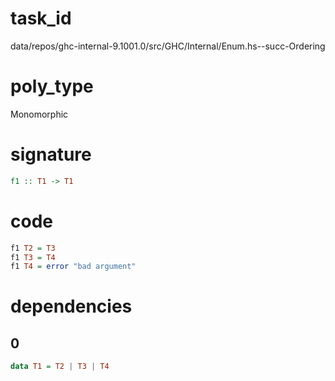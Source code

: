 
# task_id
data/repos/ghc-internal-9.1001.0/src/GHC/Internal/Enum.hs--succ-Ordering

# poly_type
Monomorphic


# signature
```haskell
f1 :: T1 -> T1
```  

# code
```haskell
f1 T2 = T3
f1 T3 = T4
f1 T4 = error "bad argument"
```

# dependencies
## 0
```haskell
data T1 = T2 | T3 | T4
```
